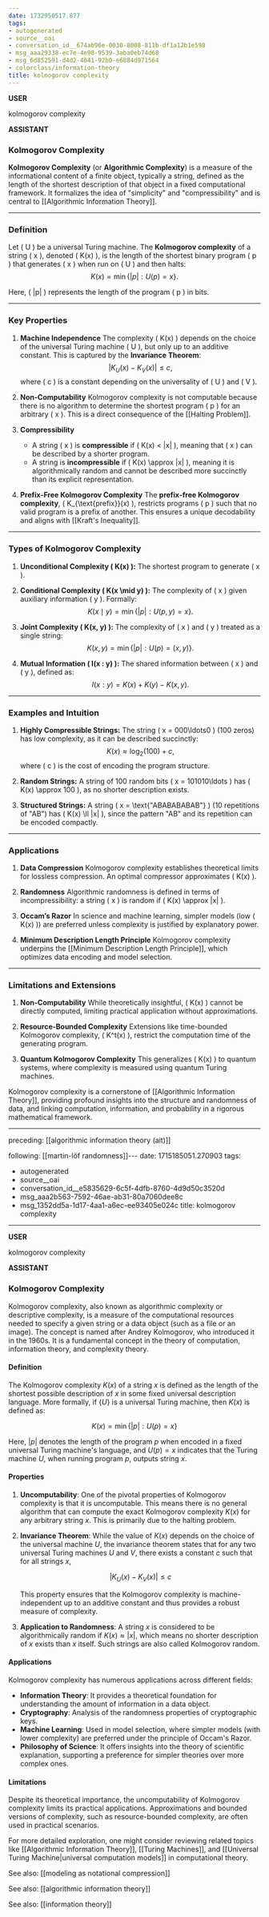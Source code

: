 ```yaml
---
date: 1732950517.877
tags:
- autogenerated
- source__oai
- conversation_id__674ab96e-0030-8008-811b-df1a12b1e598
- msg_aaa29338-ec7e-4e98-9539-3aba0eb74d68
- msg_6d852591-d4d2-4041-92b0-e6884d971564
- colorclass/information-theory
title: kolmogorov complexity
---
```


**USER**

kolmogorov complexity


**ASSISTANT**

### Kolmogorov Complexity

**Kolmogorov Complexity** (or **Algorithmic Complexity**) is a measure of the informational content of a finite object, typically a string, defined as the length of the shortest description of that object in a fixed computational framework. It formalizes the idea of "simplicity" and "compressibility" and is central to [[Algorithmic Information Theory]].

---

### Definition

Let \( U \) be a universal Turing machine. The **Kolmogorov complexity** of a string \( x \), denoted \( K(x) \), is the length of the shortest binary program \( p \) that generates \( x \) when run on \( U \) and then halts:
$$
K(x) = \min \{|p| : U(p) = x\}.
$$

Here, \( |p| \) represents the length of the program \( p \) in bits.

---

### Key Properties

1. **Machine Independence**
   The complexity \( K(x) \) depends on the choice of the universal Turing machine \( U \), but only up to an additive constant. This is captured by the **Invariance Theorem**:
   $$
   |K_U(x) - K_V(x)| \leq c,
   $$
   where \( c \) is a constant depending on the universality of \( U \) and \( V \).

2. **Non-Computability**
   Kolmogorov complexity is not computable because there is no algorithm to determine the shortest program \( p \) for an arbitrary \( x \). This is a direct consequence of the [[Halting Problem]].

3. **Compressibility**
   - A string \( x \) is **compressible** if \( K(x) < |x| \), meaning that \( x \) can be described by a shorter program.
   - A string is **incompressible** if \( K(x) \approx |x| \), meaning it is algorithmically random and cannot be described more succinctly than its explicit representation.

4. **Prefix-Free Kolmogorov Complexity**
   The **prefix-free Kolmogorov complexity**, \( K_{\text{prefix}}(x) \), restricts programs \( p \) such that no valid program is a prefix of another. This ensures a unique decodability and aligns with [[Kraft's Inequality]].

---

### Types of Kolmogorov Complexity

1. **Unconditional Complexity \( K(x) \):**
   The shortest program to generate \( x \).

2. **Conditional Complexity \( K(x \mid y) \):**
   The complexity of \( x \) given auxiliary information \( y \). Formally:
   $$
   K(x \mid y) = \min \{|p| : U(p, y) = x\}.
   $$

3. **Joint Complexity \( K(x, y) \):**
   The complexity of \( x \) and \( y \) treated as a single string:
   $$
   K(x, y) = \min \{|p| : U(p) = (x, y)\}.
   $$

4. **Mutual Information \( I(x : y) \):**
   The shared information between \( x \) and \( y \), defined as:
   $$
   I(x : y) = K(x) + K(y) - K(x, y).
   $$

---

### Examples and Intuition

1. **Highly Compressible Strings:**
   The string \( x = 000\ldots0 \) (100 zeros) has low complexity, as it can be described succinctly:
   $$
   K(x) \approx \log_2(100) + c,
   $$
   where \( c \) is the cost of encoding the program structure.

2. **Random Strings:**
   A string of 100 random bits \( x = 101010\ldots \) has \( K(x) \approx 100 \), as no shorter description exists.

3. **Structured Strings:**
   A string \( x = \text{"ABABABABAB"} \) (10 repetitions of "AB") has \( K(x) \ll |x| \), since the pattern "AB" and its repetition can be encoded compactly.

---

### Applications

1. **Data Compression**
   Kolmogorov complexity establishes theoretical limits for lossless compression. An optimal compressor approximates \( K(x) \).

2. **Randomness**
   Algorithmic randomness is defined in terms of incompressibility: a string \( x \) is random if \( K(x) \approx |x| \).

3. **Occam’s Razor**
   In science and machine learning, simpler models (low \( K(x) \)) are preferred unless complexity is justified by explanatory power.

4. **Minimum Description Length Principle**
   Kolmogorov complexity underpins the [[Minimum Description Length Principle]], which optimizes data encoding and model selection.

---

### Limitations and Extensions

1. **Non-Computability**
   While theoretically insightful, \( K(x) \) cannot be directly computed, limiting practical application without approximations.

2. **Resource-Bounded Complexity**
   Extensions like time-bounded Kolmogorov complexity, \( K^t(x) \), restrict the computation time of the generating program.

3. **Quantum Kolmogorov Complexity**
   This generalizes \( K(x) \) to quantum systems, where complexity is measured using quantum Turing machines.

Kolmogorov complexity is a cornerstone of [[Algorithmic Information Theory]], providing profound insights into the structure and randomness of data, and linking computation, information, and probability in a rigorous mathematical framework.


---

preceding: [[algorithmic information theory (ait)]]  


following: [[martin-löf randomness]]---
date: 1715185051.270903
tags:
- autogenerated
- source__oai
- conversation_id__e5835629-6c5f-4dfb-8760-4d9d50c3520d
- msg_aaa2b563-7592-46ae-ab31-80a7060dee8c
- msg_1352dd5a-1d17-4aa1-a6ec-ee93405e024c
title: kolmogorov complexity
---


**USER**

kolmogorov complexity


**ASSISTANT**

### Kolmogorov Complexity

Kolmogorov complexity, also known as algorithmic complexity or descriptive complexity, is a measure of the computational resources needed to specify a given string or a data object (such as a file or an image). The concept is named after Andrey Kolmogorov, who introduced it in the 1960s. It is a fundamental concept in the theory of computation, information theory, and complexity theory.

#### Definition

The Kolmogorov complexity $K(x)$ of a string $x$ is defined as the length of the shortest possible description of $x$ in some fixed universal description language. More formally, if $\{U\}$ is a universal Turing machine, then $K(x)$ is defined as:

$$K(x) = \min\{ |p| : U(p) = x \}$$

Here, $|p|$ denotes the length of the program $p$ when encoded in a fixed universal Turing machine's language, and $U(p) = x$ indicates that the Turing machine $U$, when running program $p$, outputs string $x$.

#### Properties

1. **Uncomputability**: One of the pivotal properties of Kolmogorov complexity is that it is uncomputable. This means there is no general algorithm that can compute the exact Kolmogorov complexity $K(x)$ for any arbitrary string $x$. This is primarily due to the halting problem.

2. **Invariance Theorem**: While the value of $K(x)$ depends on the choice of the universal machine $U$, the invariance theorem states that for any two universal Turing machines $U$ and $V$, there exists a constant $c$ such that for all strings $x$,

   $$|K_U(x) - K_V(x)| \leq c$$

   This property ensures that the Kolmogorov complexity is machine-independent up to an additive constant and thus provides a robust measure of complexity.

3. **Application to Randomness**: A string $x$ is considered to be algorithmically random if $K(x) \approx |x|$, which means no shorter description of $x$ exists than $x$ itself. Such strings are also called Kolmogorov random.

#### Applications

Kolmogorov complexity has numerous applications across different fields:
- **Information Theory**: It provides a theoretical foundation for understanding the amount of information in a data object.
- **Cryptography**: Analysis of the randomness properties of cryptographic keys.
- **Machine Learning**: Used in model selection, where simpler models (with lower complexity) are preferred under the principle of Occam's Razor.
- **Philosophy of Science**: It offers insights into the theory of scientific explanation, supporting a preference for simpler theories over more complex ones.

#### Limitations

Despite its theoretical importance, the uncomputability of Kolmogorov complexity limits its practical applications. Approximations and bounded versions of complexity, such as resource-bounded complexity, are often used in practical scenarios.

For more detailed exploration, one might consider reviewing related topics like [[Algorithmic Information Theory]], [[Turing Machines]], and [[Universal Turing Machine|universal computation models]] in computational theory.

See also: [[modeling as notational compression]]


See also: [[algorithmic information theory]]


See also: [[information theory]]